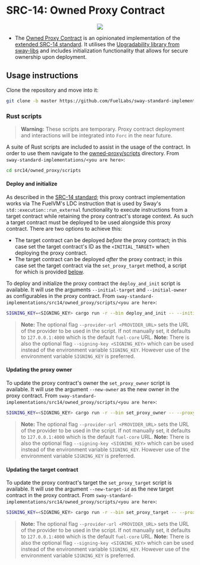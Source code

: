 # SRC-14: Owned Proxy Contract

<p align="center">
<a href="https://crates.io/crates/forc/0.63.1" alt="forc">
        <img src="https://img.shields.io/badge/forc-v0.63.1-orange" />
    </a>
</p>

- The [Owned Proxy Contract](./contract/src/main.sw) is an opinionated implementation of the [extended SRC-14 standard](https://docs.fuel.network/docs/sway-standards/src-14-simple-upgradeable-proxies/). It utilises the [Upgradability library from sway-libs](https://github.com/FuelLabs/sway-libs) and includes initialization functionality that allows for secure ownership upon deployment.

## Usage instructions

Clone the repository and move into it:

```bash
git clone -b master https://github.com/FuelLabs/sway-standard-implementations.git && cd sway-standard-implementations
```

### Rust scripts

> **Warning:** These scripts are temporary. Proxy contract deployment and interactions will be integrated into `Forc` in the near future.

A suite of Rust scripts are included to assist in the usage of the contract. In order to use them navigate to the [owned-proxy/scripts](./scripts/) directory. From `sway-standard-implementations/<you are here>`:

```bash
cd src14/owned_proxy/scripts
```

#### Deploy and initialize

As described in the [SRC-14 standard](https://docs.fuel.network/docs/sway-standards/src-14-simple-upgradeable-proxies/); this proxy contract implementation works via The FuelVM's LDC instruction that is used by Sway's `std::execution::run_external` functionality to execute instructions from a target contract while retaining the proxy contract's storage context. As such a target contract must be deployed to be used alongside this proxy contract. There are two options to achieve this:

- The target contract can be deployed _before_ the proxy contract; in this case set the target contract's ID as the `<INITIAL_TARGET>` when deploying the proxy contract.
- The target contract can be deployed _after_ the proxy contract; in this case set the target contract via the `set_proxy_target` method, a script for which is provided [below](#updating-the-target-contract).

To deploy and initialize the proxy contract the `deploy_and_init` script is available. It will use the arguments `--initial-target` and `--initial-owner` as configurables in the proxy contract. From `sway-standard-implementations/src14/owned_proxy/scripts/<you are here>`:

```bash
SIGNING_KEY=<SIGNING_KEY> cargo run -r --bin deploy_and_init -- --initial-target <INITIAL_TARGET> --initial-owner <INITIAL_OWNER> --provider-url <PROVIDER_URL>
```

> **Note:** The optional flag `--provider-url <PROVIDER_URL>` sets the URL of the provider to be used in the script. If not manually set, it defaults to `127.0.0.1:4000` which is the default `fuel-core` URL.
> **Note:** There is also the optional flag `--signing-key <SIGNING_KEY>` which can be used instead of the environment variable `SIGNING_KEY`. However use of the environment variable `SIGNING_KEY` is preferred.

#### Updating the proxy owner

To update the proxy contract's owner the `set_proxy_owner` script is available. It will use the argument `--new-owner` as the new owner in the proxy contract. From `sway-standard-implementations/src14/owned_proxy/scripts/<you are here>`:

```bash
SIGNING_KEY=<SIGNING_KEY> cargo run -r --bin set_proxy_owner -- --proxy-contract-id <PROXY_CONTRACT_ID> --new-owner <NEW_OWNER> --provider-url <PROVIDER_URL>
```

> **Note:** The optional flag `--provider-url <PROVIDER_URL>` sets the URL of the provider to be used in the script. If not manually set, it defaults to `127.0.0.1:4000` which is the default `fuel-core` URL.
> **Note:** There is also the optional flag `--signing-key <SIGNING_KEY>` which can be used instead of the environment variable `SIGNING_KEY`. However use of the environment variable `SIGNING_KEY` is preferred.

#### Updating the target contract

To update the proxy contract's target the `set_proxy_target` script is available. It will use the argument `--new-target-id` as the new target contract in the proxy contract. From `sway-standard-implementations/src14/owned_proxy/scripts/<you are here>`:

```bash
SIGNING_KEY=<SIGNING_KEY> cargo run -r --bin set_proxy_target -- --proxy-contract-id <PROXY_CONTRACT_ID> --new-target-id <NEW_TARGET_ID> --provider-url <PROVIDER_URL>
```

> **Note:** The optional flag `--provider-url <PROVIDER_URL>` sets the URL of the provider to be used in the script. If not manually set, it defaults to `127.0.0.1:4000` which is the default `fuel-core` URL.
> **Note:** There is also the optional flag `--signing-key <SIGNING_KEY>` which can be used instead of the environment variable `SIGNING_KEY`. However use of the environment variable `SIGNING_KEY` is preferred.
